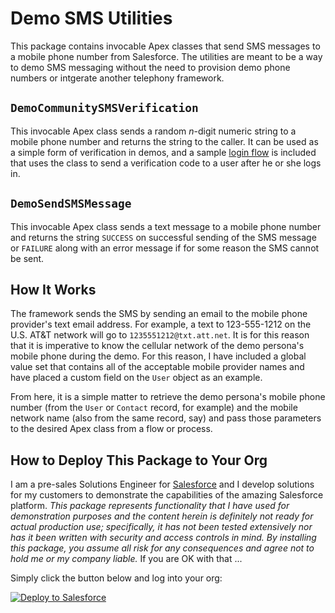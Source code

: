 # Demo SMS Utilities

This package contains invocable Apex classes that send SMS messages to a mobile phone number from Salesforce. The utilities are meant to be a way to demo SMS messaging without the need to provision demo phone numbers or intgerate another telephony framework.

## `DemoCommunitySMSVerification`

This invocable Apex class sends a random *n*-digit numeric string to a mobile phone number and returns the string to the caller. It can be used as a simple form of verification in demos, and a sample [login flow](https://help.salesforce.com/articleView?id=security_login_flow_associate.htm&type=5) is included that uses the class to send a verification code to a user after he or she logs in.

## `DemoSendSMSMessage`

This invocable Apex class sends a text message to a mobile phone number and returns the string `SUCCESS` on successful sending of the SMS message or `FAILURE` along with an error message if for some reason the SMS cannot be sent.

## How It Works

The framework sends the SMS by sending an email to the mobile phone provider's text email address.  For example, a text to 123-555-1212 on the U.S. AT&T network will go to `1235551212@txt.att.net`. It is for this reason that it is imperative to know the cellular network of the demo persona's mobile phone during the demo.  For this reason, I have included a global value set that contains all of the acceptable mobile provider names and have placed a custom field on the `User` object as an example.

From here, it is a simple matter to retrieve the demo persona's mobile phone number (from the `User` or `Contact` record, for example) and the mobile network name (also from the same record, say) and pass those parameters to the desired Apex class from a flow or process.

## How to Deploy This Package to Your Org

I am a pre-sales Solutions Engineer for [Salesforce](https://www.salesforce.com) and I develop solutions for my customers to demonstrate the capabilities of the amazing Salesforce platform. *This package represents functionality that I have used for demonstration purposes  and the content herein is definitely not ready for actual production use; specifically, it has not been tested extensively nor has it been written with security and access controls in mind. By installing this package, you assume all risk for any consequences and agree not to hold me or my company liable.*  If you are OK with that ...

Simply click the button below and log into your org:

<a href="https://githubsfdeploy.herokuapp.com">
  <img alt="Deploy to Salesforce"
       src="https://raw.githubusercontent.com/afawcett/githubsfdeploy/master/src/main/webapp/resources/img/deploy.png">
</a>